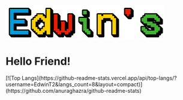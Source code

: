 ![](nah.png)
<h1>Hello Friend!</h1>
[![Top Langs](https://github-readme-stats.vercel.app/api/top-langs/?username=EdwinT2&langs_count=8&layout=compact)](https://github.com/anuraghazra/github-readme-stats)
<!---
EdwinT2/EdwinT2 is a ✨ special ✨ repository because its `README.md` (this file) appears on your GitHub profile.
You can click the Preview link to take a look at your changes.
--->
